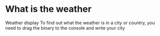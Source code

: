 # What is the weather
Weather display
To find out what the weather is in a city or country, you need to drag the binary to the console and write your city
